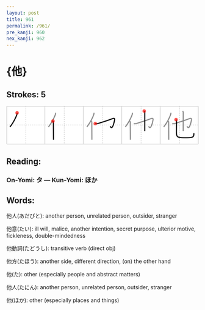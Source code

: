 ```yaml
---
layout: post
title: 961
permalink: /961/
pre_kanji: 960
nex_kanji: 962
---
```


# {他}

## Strokes: 5

<div class="stroke"><img src="../images/E4BB96.png" /></div>

## Reading:

### On-Yomi: タ &mdash; Kun-Yomi: ほか

## Words:

他人(あだびと): another person, unrelated person, outsider, stranger

他意(たい): ill will, malice, another intention, secret purpose, ulterior motive, fickleness, double-mindedness

他動詞(たどうし): transitive verb (direct obj)

他方(たほう): another side, different direction, (on) the other hand

他(た): other (especially people and abstract matters)

他人(たにん): another person, unrelated person, outsider, stranger

他(ほか): other (especially places and things)
